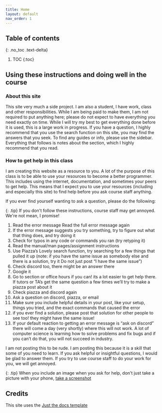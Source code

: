 ```yaml
---
title: Home
layout: default
nav_order: 1
---
```


## Table of contents
{: .no_toc .text-delta}

1. TOC
{:toc}


## Using these instructions and doing well in the course


### About this site

This site very much a side project. I am also a student, I have work, class and other responsibilities. While I am being paid to make them, I am not required to put anything here; please do not expect to have everything you need exactly on time. While I will try my best to get everything done before it is used, this is a large work in progress. If you have a question, I highly recommend that you use the search function on this site, you may find the answers that you seek. To find any guides or info, please use the sidebar. Everything that follows is notes about the section, which I highly recommend that you read. 

### How to get help in this class

I am creating this website as a resource to you. A lot of the purpose of this class is to be able to use your resources to become a better programmer. This includes using the internet, documentation, and sometimes your peers to get help. This means that I expect you to use your resources (including and especially this site) to find help before you ask course staff anything. 

If you ever find yourself wanting to ask a question, please do the following:

{: .tip}
If you don't follow these instructions, course staff may get annoyed. We're not mean, I promise!

1. Read the error message
Read the full error message again
1. If the error message suggests you try something, try to figure out what that thing does, and try doing it
1. Check for typos in any code or commands you ran (try retyping it)
1. Read the manual/man pages/assignment instructions
1. Use Piazza’s Lovely search function, try searching for a few things that pulled it up (note: if you have the same issue as somebody else and there is a solution, try it Do not just post “I have the same issue”)
1. Check discord too, there might be an answer there
1. Google it
1. Go to section or office hours if you can! its a lot easier to get help there. If tutors or TA’s get the same question a few times we’ll try to make a piazza post about it
1. Check piazza and discord again
1. Ask a question on discord, piazza, or email
1. Make sure you include helpful details in your post, like your setup, things you tried, and the exact commands that caused the error
1. if you ever find a solution, please post that solution for other people to see too! they might have the same issue!
1. If your default reaction to getting an error message is “ask on discord” there will come a day (very shortly) where this will not work. A lot of computer science is learning how to solve problems and fix bugs and if you can’t do that, you will not succeed in industry.

I am not posting this to be rude. I am posting this because it is a skill that some of you need to learn. If you ask helpful or insightful questions, I would be glad to answer them. If you try to use course staff to do your work for you, we will get annoyed. 

{: .tip}
When you include an image when you ask for help, don't just take a picture with your phone, [take a screenshot](https://take-a-screenshot.org)



## Credits
This site uses the [Just the docs template](https://github.com/just-the-docs/just-the-docs-template)




